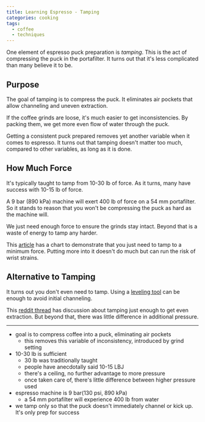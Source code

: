 ```yaml
---
title: Learning Espresso - Tamping
categories: cooking
tags:
  - coffee
  - techniques
---
```


One element of espresso puck preparation is _tamping_.
This is the act of compressing the puck in the portafilter.
It turns out that it's less complicated than many believe it to be.

## Purpose

The goal of tamping is to compress the puck.
It eliminates air pockets that allow channeling and uneven extraction.

If the coffee grinds are loose, it's much easier to get inconsistencies.
By packing them, we get more even flow of water through the puck.

Getting a consistent puck prepared removes yet another variable when it comes to espresso.
It turns out that tamping doesn't matter too much, compared to other variables, as long as it is done.

## How Much Force

It's typically taught to tamp from 10-30 lb of force.
As it turns, many have success with 10-15 lb of force.

A 9 bar (890 kPa) machine will exert 400 lb of force on a 54 mm portafilter.
So it stands to reason that you won't be compressing the puck as hard as the machine will.

We just need enough force to ensure the grinds stay intact.
Beyond that is a waste of energy to tamp any harder.

This [article][2] has a chart to demonstrate that you just need to tamp to a minimum force.
Putting more into it doesn't do much but can run the risk of wrist strains.

[2]: https://www.baristahustle.com/blog/how-hard-should-you-tamp/

## Alternative to Tamping

It turns out you don't even need to tamp.
Using a [leveling tool][1] can be enough to avoid initial channeling.

[1]: https://www.youtube.com/watch?v=4Z5vTi643sc

This [reddit thread][3] has discussion about tamping just enough to get even extraction.
But beyond that, there was little difference in additional pressure.

[3]: https://www.reddit.com/r/espresso/comments/qt2f1t/whats_the_consensus_on_tamping_pressure/

---

- goal is to compress coffee into a puck, eliminating air pockets
  - this removes this variable of inconsistency, introduced by grind setting
- 10-30 lb is sufficient
  - 30 lb was traditionally taught
  - people have anecdotally said 10-15 LBJ
  - there's a ceiling, no further advantage to more pressure
  - once taken care of, there's little difference between higher pressure used
- espresso machine is 9 bar(130 psi, 890 kPa)
  - a 54 mm portafilter will experience 400 lb from water
- we tamp only so that the puck doesn't immediately channel or kick up. It's only prep for success
